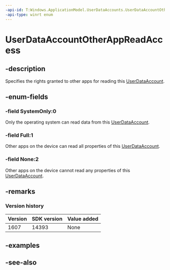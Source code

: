 ```yaml
---
-api-id: T:Windows.ApplicationModel.UserDataAccounts.UserDataAccountOtherAppReadAccess
-api-type: winrt enum
---
```


<!-- Enumeration syntax
public enum Windows.ApplicationModel.UserDataAccounts.UserDataAccountOtherAppReadAccess : int
-->

# UserDataAccountOtherAppReadAccess

## -description
Specifies the rights granted to other apps for reading this [UserDataAccount](userdataaccount.md).

## -enum-fields
### -field SystemOnly:0
Only the operating system can read data from this [UserDataAccount](userdataaccount.md).

### -field Full:1
Other apps on the device can read all properties of this [UserDataAccount](userdataaccount.md).

### -field None:2
Other apps on the device cannot read any properties of this [UserDataAccount](userdataaccount.md).


## -remarks

### Version history

| Version | SDK version | Value added |
| -- | -- | -- |
| 1607 | 14393 | None |

## -examples

## -see-also
